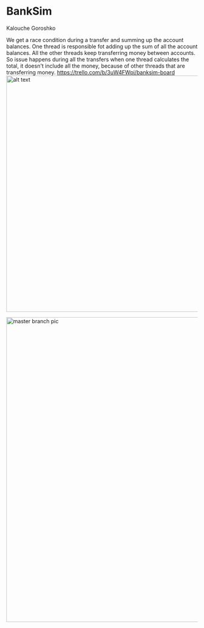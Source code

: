 # BankSim
Kalouche
Goroshko

We get a race condition during a transfer and summing up the account balances. 
One thread is responsible fot adding up the sum of all the account balances. All the other threads keep transferring money between accounts.
So issue happens during all the transfers when one thread calculates the total, it doesn't include all the money, because of other threads that are transferring money. 
https://trello.com/b/3uW4FWpi/banksim-board
<img src="https://github.com/3296f19temple/05-kalouche_gorosko-K_M/blob/master/UMLrace.png" alt="alt text" width="650" height="620" style="max-width:100%;">

<img src="https://github.com/3296f19temple/05-kalouche_gorosko-K_M/blob/master/Final%20UML.png" alt="master branch pic" width="650" height="800" style="max-width:100%;">

